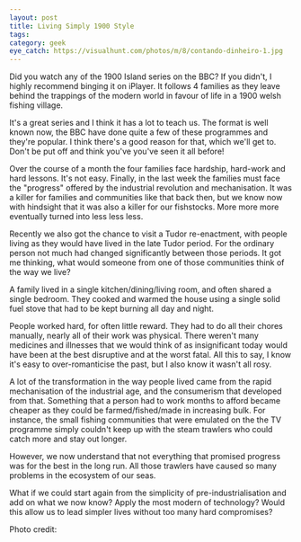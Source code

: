 ```yaml
---
layout: post
title: Living Simply 1900 Style
tags: 
category: geek
eye_catch: https://visualhunt.com/photos/m/8/contando-dinheiro-1.jpg
---
```


Did you watch any of the 1900 Island series on the BBC? If you didn't, I highly recommend binging it on iPlayer. It follows 4 families as they leave behind the trappings of the modern world in favour of life in a 1900 welsh fishing village.

It's a great series and I think it has a lot to teach us. The format is well known now, the BBC have done quite a few of these programmes and they're popular. I think there's a good reason for that, which we'll get to. Don't be put off and think you've you've seen it all before!

<!--more-->

Over the course of a month the four families face hardship, hard-work and hard lessons. It's not easy. Finally, in the last week the families must face the "progress" offered by the industrial revolution and mechanisation. It was a killer for families and communities like that back then, but we know now with hindsight that it was also a killer for our fishstocks. More more more eventually turned into less less less.

Recently we also got the chance to visit a Tudor re-enactment, with people living as they would have lived in the late Tudor period. For the ordinary person not much had changed significantly between those periods. It got me thinking, what would someone from one of those communities think of the way we live?

A family lived in a single kitchen/dining/living room, and often shared a single bedroom. They cooked and warmed the house using a single solid fuel stove that had to be kept burning all day and night.

People worked hard, for often little reward. They had to do all their chores manually, nearly all of their work was physical. There weren't many medicines and illnesses that we would think of as insignificant today would have been at the best disruptive and at the worst fatal. All this to say, I know it's easy to over-romanticise the past, but I also know it wasn't all rosy.

A lot of the transformation in the way people lived came from the rapid mechanisation of the industrial age, and the consumerism that developed from that. Something that a person had to work months to afford became cheaper as they could be farmed/fished/made in increasing bulk. For instance, the small fishing communities that were emulated on the the TV programme simply couldn't keep up with the steam trawlers who could catch more and stay out longer.

However, we now understand that not everything that promised progress was for the best in the long run. All those trawlers have caused so many problems in the ecosystem of our seas.

What if we could start again from the simplicity of pre-industrialisation and add on what we now know? Apply the most modern of technology? Would this allow us to lead simpler lives without too many hard compromises?



Photo credit: